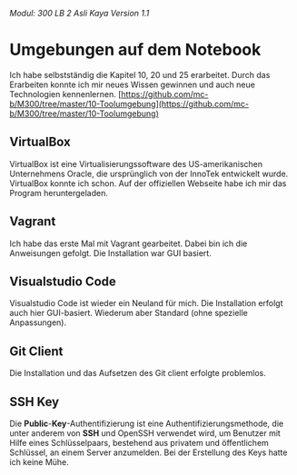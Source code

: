 *Modul: 300 
LB 2 
Asli Kaya
Version 1.1* 
# Umgebungen auf dem Notebook
Ich habe selbstständig die Kapitel 10, 20 und 25 erarbeitet. Durch das Erarbeiten konnte ich mir neues Wissen gewinnen und auch neue Technologien kennenlernen. 
[https://github.com/mc-b/M300/tree/master/10-Toolumgebung](https://github.com/mc-b/M300/tree/master/10-Toolumgebung)
## VirtualBox
VirtualBox ist eine Virtualisierungssoftware des US-amerikanischen Unternehmens Oracle, die ursprünglich von der InnoTek entwickelt wurde. VirtualBox konnte ich schon. Auf der offiziellen Webseite habe ich mir das Program heruntergeladen.
## Vagrant
Ich habe das erste Mal mit Vagrant gearbeitet. Dabei bin ich die Anweisungen gefolgt. Die Installation war GUI basiert.
## Visualstudio Code
Visualstudio Code ist wieder ein Neuland für mich. Die Installation erfolgt auch hier GUI-basiert. Wiederum aber Standard (ohne spezielle Anpassungen).
## Git Client
Die Installation und das Aufsetzen des Git client erfolgte problemlos.
## SSH Key
Die **Public**-**Key**-Authentifizierung ist eine Authentifizierungsmethode, die unter anderem von **SSH** und OpenSSH verwendet wird, um Benutzer mit Hilfe eines Schlüsselpaars, bestehend aus privatem und öffentlichem Schlüssel, an einem Server anzumelden. Bei der Erstellung des Keys hatte ich keine Mühe.
<!--stackedit_data:
eyJoaXN0b3J5IjpbLTc3OTc3ODc4NCwxODM0NjY4NjM5XX0=
-->